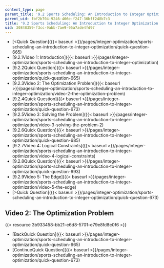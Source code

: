 ```yaml
---
content_type: page
parent_title: '9.2 Sports Scheduling: An Introduction to Integer Optimization '
parent_uid: fbf2b704-9246-466e-f247-36bff248b7c3
title: '9.2 Sports Scheduling: An Introduction to Integer Optimization '
uid: 30848359-f3cc-9abb-7ae9-95a7ade4fd97
---
```


*   [\<Quick Question]({{< baseurl >}}/pages/integer-optimization/sports-scheduling-an-introduction-to-integer-optimization/quick-question-665)
*   [9.2.1Video 1: Introduction]({{< baseurl >}}/pages/integer-optimization/sports-scheduling-an-introduction-to-integer-optimization)
*   [9.2.2Quick Question]({{< baseurl >}}/pages/integer-optimization/sports-scheduling-an-introduction-to-integer-optimization/quick-question-665)
*   [9.2.3Video 2: The Optimization Problem]({{< baseurl >}}/pages/integer-optimization/sports-scheduling-an-introduction-to-integer-optimization/video-2-the-optimization-problem)
*   [9.2.4Quick Question]({{< baseurl >}}/pages/integer-optimization/sports-scheduling-an-introduction-to-integer-optimization/quick-question-673)
*   [9.2.5Video 3: Solving the Problem]({{< baseurl >}}/pages/integer-optimization/sports-scheduling-an-introduction-to-integer-optimization/video-3-solving-the-problem-2)
*   [9.2.6Quick Question]({{< baseurl >}}/pages/integer-optimization/sports-scheduling-an-introduction-to-integer-optimization/quick-question-685)
*   [9.2.7Video 4: Logical Constraints]({{< baseurl >}}/pages/integer-optimization/sports-scheduling-an-introduction-to-integer-optimization/video-4-logical-constraints)
*   [9.2.8Quick Question]({{< baseurl >}}/pages/integer-optimization/sports-scheduling-an-introduction-to-integer-optimization/quick-question-693)
*   [9.2.9Video 5: The Edge]({{< baseurl >}}/pages/integer-optimization/sports-scheduling-an-introduction-to-integer-optimization/video-5-the-edge)
*   [\>Quick Question]({{< baseurl >}}/pages/integer-optimization/sports-scheduling-an-introduction-to-integer-optimization/quick-question-673)

Video 2: The Optimization Problem
---------------------------------

{{< resource 3b933458-bb21-e6d8-5701-e79e8fd8e0f6 >}}

*   [BackQuick Question]({{< baseurl >}}/pages/integer-optimization/sports-scheduling-an-introduction-to-integer-optimization/quick-question-665)
*   [ContinueQuick Question]({{< baseurl >}}/pages/integer-optimization/sports-scheduling-an-introduction-to-integer-optimization/quick-question-673)